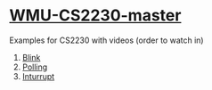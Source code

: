 # [WMU-CS2230-master](https://cs.wmich.edu/~trenary/classes/cs2230/index.html)
Examples for CS2230 with videos (order to watch in)
<br>
1. [Blink](https://www.youtube.com/watch?v=nVEi3oidXM8&list=PLDYsk07F-JwQayMa5BYx0nPXT3PQSKnG0&i)
2. [Polling](https://www.youtube.com/watch?v=nF8rKtYe9-8&index=4&list=PLDYsk07F-JwQayMa5BYx0nPXT3PQSKnG0)
3. [Inturrupt](https://www.youtube.com/watch?v=nF8rKtYe9-8&index=4&list=PLDYsk07F-JwQayMa5BYx0nPXT3PQSKnG0)
